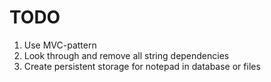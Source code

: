 # TODO

1. Use MVC-pattern
2. Look through and remove all string dependencies
3. Create persistent storage for notepad in database or files
